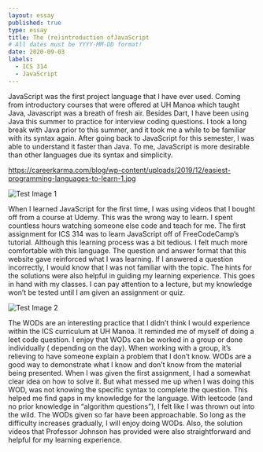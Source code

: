 ```yaml
---
layout: essay
published: true
type: essay
title: The (re)introduction ofJavaScript
# All dates must be YYYY-MM-DD format!
date: 2020-09-03
labels:
  - ICS 314
  - JavaScript
---
```


JavaScript was the first project language that I have ever used. Coming from introductory courses that were offered at UH Manoa which taught Java, Javascript was a breath of fresh air. Besides Dart, I have been using Java this summer to practice for interview coding questions. I took a long break with Java prior to this summer, and it took me a while to be familiar with its syntax again. After going back to JavaScript for this semester, I was able to understand it faster than Java. To me, JavaScript is more desirable than other languages due its syntax and simplicity.
<br>

https://careerkarma.com/blog/wp-content/uploads/2019/12/easiest-programming-languages-to-learn-1.jpg

![Test Image 1](https://careerkarma.com/blog/wp-content/uploads/2019/12/easiest-programming-languages-to-learn-1.jpg)

When I learned JavaScript for the first time, I was using videos that I bought off from a course at Udemy. This was the wrong way to learn. I spent countless hours watching someone else code and teach for me. The first assignment for ICS 314 was to learn JavaScript off of FreeCodeCamp’s tutorial. Although this learning process was a bit tedious. I felt much more comfortable with this language. The question and answer format that this website gave reinforced what I was learning. If I answered a question incorrectly, I would know that I was not familiar with the topic. The hints for the solutions were also helpful in guiding my learning experience. This goes in hand with my classes. I can pay attention to a lecture, but my knowledge won’t be tested until I am given an assignment or quiz.
<br>

![Test Image 2](https://static.ffx.io/images/$zoom_0.23%2C$multiply_0.3541%2C$ratio_1.776846%2C$width_1059%2C$x_0%2C$y_48/t_crop_custom/q_86%2Cf_auto/46de343d38f3c5e7996ce115398c182d0bd22d92)

The WODs are an interesting practice that I didn’t think I would experience within the ICS curriculum at UH Manoa. It reminded me of myself of doing a leet code question. I enjoy that WODs can be worked in a group or done individually ( depending on the day). When working with a group, it’s relieving to have someone explain a problem that I don’t know.  WODs are a good way to demonstrate what I know and don’t know from the material being presented. When I was given the first assignment, I had a somewhat clear idea on how to solve it.  But what messed me up when I was doing this WOD, was not knowing the specific syntax to complete the question. This helped me find gaps in my knowledge for the language. With leetcode (and no prior knowledge in “algorithm questions”), I felt like I was thrown out into the wild. The WODs given so far have been approachable. So long as the difficulty increases gradually, I will enjoy doing WODs. Also, the solution videos that Professor Johnson has provided were also straightforward and helpful for my learning experience.
<br>


